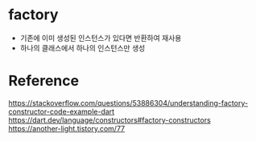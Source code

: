 # factory
- 기존에 이미 생성된 인스턴스가 있다면 반환하여 재사용
- 하나의 클래스에서 하나의 인스턴스만 생성


# Reference
https://stackoverflow.com/questions/53886304/understanding-factory-constructor-code-example-dart    
https://dart.dev/language/constructors#factory-constructors     
https://another-light.tistory.com/77   